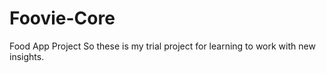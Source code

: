 # Foovie-Core
Food App Project
So these is my trial project for learning to work with new insights.
